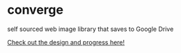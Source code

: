 # converge
self sourced web image library that saves to Google Drive

[Check out the design and progress here!](https://wiggly-drawbridge-203.notion.site/converge-0f21d3a451a141fea22e2e90e087bed2)
